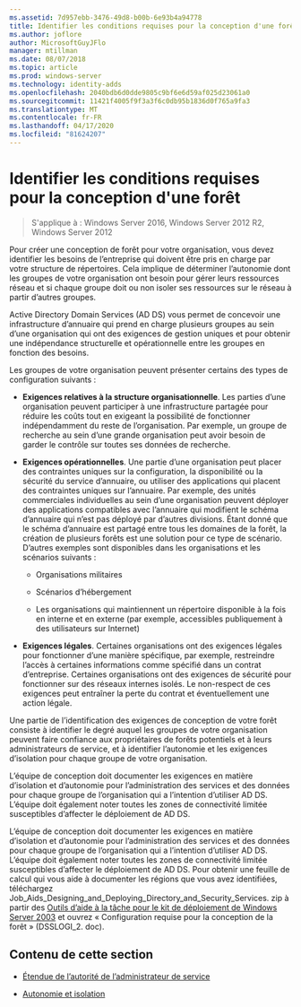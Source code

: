 ```yaml
---
ms.assetid: 7d957ebb-3476-49d8-b00b-6e93b4a94778
title: Identifier les conditions requises pour la conception d'une forêt
ms.author: joflore
author: MicrosoftGuyJFlo
manager: mtillman
ms.date: 08/07/2018
ms.topic: article
ms.prod: windows-server
ms.technology: identity-adds
ms.openlocfilehash: 2040bdb6d0dde9805c9bf6e6d59af025d23061a0
ms.sourcegitcommit: 11421f4005f9f3a3f6c0db95b1836d0f765a9fa3
ms.translationtype: MT
ms.contentlocale: fr-FR
ms.lasthandoff: 04/17/2020
ms.locfileid: "81624207"
---
```

# <a name="identifying-forest-design-requirements"></a>Identifier les conditions requises pour la conception d'une forêt

> S'applique à : Windows Server 2016, Windows Server 2012 R2, Windows Server 2012

Pour créer une conception de forêt pour votre organisation, vous devez identifier les besoins de l’entreprise qui doivent être pris en charge par votre structure de répertoires. Cela implique de déterminer l’autonomie dont les groupes de votre organisation ont besoin pour gérer leurs ressources réseau et si chaque groupe doit ou non isoler ses ressources sur le réseau à partir d’autres groupes.

Active Directory Domain Services (AD DS) vous permet de concevoir une infrastructure d’annuaire qui prend en charge plusieurs groupes au sein d’une organisation qui ont des exigences de gestion uniques et pour obtenir une indépendance structurelle et opérationnelle entre les groupes en fonction des besoins.

Les groupes de votre organisation peuvent présenter certains des types de configuration suivants :

- **Exigences relatives à la structure organisationnelle**. Les parties d’une organisation peuvent participer à une infrastructure partagée pour réduire les coûts tout en exigeant la possibilité de fonctionner indépendamment du reste de l’organisation. Par exemple, un groupe de recherche au sein d’une grande organisation peut avoir besoin de garder le contrôle sur toutes ses données de recherche.

- **Exigences opérationnelles**. Une partie d’une organisation peut placer des contraintes uniques sur la configuration, la disponibilité ou la sécurité du service d’annuaire, ou utiliser des applications qui placent des contraintes uniques sur l’annuaire. Par exemple, des unités commerciales individuelles au sein d’une organisation peuvent déployer des applications compatibles avec l’annuaire qui modifient le schéma d’annuaire qui n’est pas déployé par d’autres divisions. Étant donné que le schéma d’annuaire est partagé entre tous les domaines de la forêt, la création de plusieurs forêts est une solution pour ce type de scénario. D’autres exemples sont disponibles dans les organisations et les scénarios suivants :

    - Organisations militaires

    - Scénarios d’hébergement

    - Les organisations qui maintiennent un répertoire disponible à la fois en interne et en externe (par exemple, accessibles publiquement à des utilisateurs sur Internet)

- **Exigences légales**. Certaines organisations ont des exigences légales pour fonctionner d’une manière spécifique, par exemple, restreindre l’accès à certaines informations comme spécifié dans un contrat d’entreprise. Certaines organisations ont des exigences de sécurité pour fonctionner sur des réseaux internes isolés. Le non-respect de ces exigences peut entraîner la perte du contrat et éventuellement une action légale.

Une partie de l’identification des exigences de conception de votre forêt consiste à identifier le degré auquel les groupes de votre organisation peuvent faire confiance aux propriétaires de forêts potentiels et à leurs administrateurs de service, et à identifier l’autonomie et les exigences d’isolation pour chaque groupe de votre organisation.

L’équipe de conception doit documenter les exigences en matière d’isolation et d’autonomie pour l’administration des services et des données pour chaque groupe de l’organisation qui a l’intention d’utiliser AD DS. L’équipe doit également noter toutes les zones de connectivité limitée susceptibles d’affecter le déploiement de AD DS.

L’équipe de conception doit documenter les exigences en matière d’isolation et d’autonomie pour l’administration des services et des données pour chaque groupe de l’organisation qui a l’intention d’utiliser AD DS. L’équipe doit également noter toutes les zones de connectivité limitée susceptibles d’affecter le déploiement de AD DS. Pour obtenir une feuille de calcul qui vous aide à documenter les régions que vous avez identifiées, téléchargez Job_Aids_Designing_and_Deploying_Directory_and_Security_Services. zip à partir des [Outils d’aide à la tâche pour le kit de déploiement de Windows Server 2003](https://microsoft.com/download/details.aspx?id=9608) et ouvrez « Configuration requise pour la conception de la forêt » (DSSLOGI_2. doc).

## <a name="in-this-section"></a>Contenu de cette section

- [Étendue de l’autorité de l’administrateur de service](../../ad-ds/plan/Service-Administrator-Scope-of-Authority.md)

- [Autonomie et isolation](../../ad-ds/plan/Autonomy-vs.-Isolation.md)
